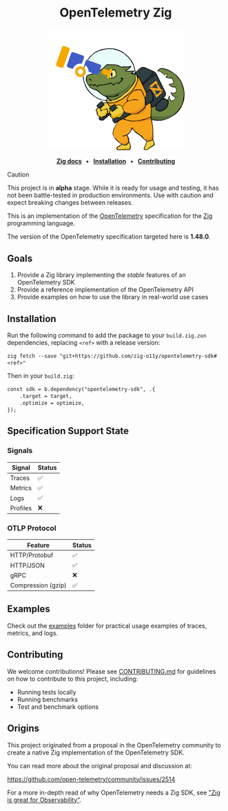 <div class="title-block" style="text-align: center;" align="center">

# OpenTelemetry Zig

<p><img title="jj logo" src="docs/images/zero-otel.png" width="320"></p>

**[Zig docs] &nbsp;&nbsp;&bull;&nbsp;&nbsp;**
**[Installation](#installation) &nbsp;&nbsp;&bull;&nbsp;&nbsp;**
**[Contributing](#contributing)**

[Zig docs]: https://zig-o11y.github.io/opentelemetry-sdk/

</div>

> [!CAUTION]
> This project is in **alpha** stage. While it is ready for usage and testing, it has not been battle-tested in production environments. Use with caution and expect breaking changes between releases.

This is an implementation of the [OpenTelemetry](https://opentelemetry.io) specification for the [Zig](https://ziglang.org) programming language.

The version of the OpenTelemetry specification targeted here is **1.48.0**.

## Goals

1. Provide a Zig library implementing the _stable_ features of an OpenTelemetry SDK
1. Provide a reference implementation of the OpenTelemetry API
1. Provide examples on how to use the library in real-world use cases

## Installation

Run the following command to add the package to your `build.zig.zon` dependencies, replacing `<ref>` with a release version:

```shall
zig fetch --save "git+https://github.com/zig-o11y/opentelemetry-sdk#<ref>"
```

Then in your `build.zig`:

```zig
const sdk = b.dependency("opentelemetry-sdk", .{
    .target = target,
    .optimize = optimize,
});
```

## Specification Support State

### Signals

| Signal | Status |
|--------|--------|
| Traces | ✅ |
| Metrics | ✅ |
| Logs | ✅ |
| Profiles | ❌ |

### OTLP Protocol

| Feature | Status |
|---------|--------|
| HTTP/Protobuf | ✅ |
| HTTP/JSON | ✅ |
| gRPC | ❌ |
| Compression (gzip) | ✅ |

## Examples

Check out the [examples](./examples) folder for practical usage examples of traces, metrics, and logs.

## Contributing

We welcome contributions! Please see [CONTRIBUTING.md](./CONTRIBUTING.md) for guidelines on how to contribute to this project, including:

- Running tests locally
- Running benchmarks
- Test and benchmark options

## Origins

This project originated from a proposal in the OpenTelemetry community to create a native Zig implementation of the OpenTelemetry SDK.

You can read more about the original proposal and discussion at:

https://github.com/open-telemetry/community/issues/2514

For a more in-depth read of why OpenTelemetry needs a Zig SDK, see ["Zig is great for Observability"](https://inge.4pr.es/zig-is-great-for-observability/).
